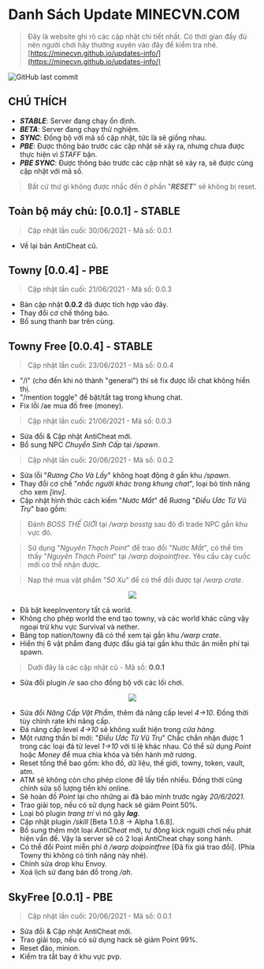 

# Danh Sách Update MINECVN.COM

> Đây là website ghi rõ các cập nhật chi tiết nhất. Có thời gian đầy đủ nên người chơi hãy thường xuyên vào đây để kiểm tra nhé. 
> [https://minecvn.github.io/updates-info/](https://minecvn.github.io/updates-info/)

![GitHub last commit](https://img.shields.io/github/last-commit/MINECVN/updates-info?style=flat-square)

## CHÚ THÍCH

* ***STABLE***: Server đang chạy ổn định.
* ***BETA***: Server đang chạy thử nghiệm. 
* ***SYNC***: Đồng bộ với mã số cập nhật, tức là sẽ giống nhau.
* ***PBE***: Được thông báo trước các cập nhật sẽ xảy ra, nhưng chưa được thực hiện vì *STAFF* bận.
* ***PBE SYNC***: Được thông báo trước các cập nhật sẽ xảy ra, sẽ được cùng cập nhật với mã số.

> Bất cứ thứ gì không được nhắc đến ở phần "***RESET***" sẽ không bị reset.

## Toàn bộ máy chủ: [0.0.1] - STABLE
> Cập nhật lần cuối: 30/06/2021 - Mã số: 0.0.1

* Về lại bản AntiCheat cũ.

## Towny [0.0.4] - PBE
> Cập nhật lần cuối: 21/06/2021 - Mã số: 0.0.3

* Bản cập nhật **0.0.2** đã được tích hợp vào đây.
* Thay đổi cơ chế thông báo.
* Bổ sung thanh bar trên cùng.

## Towny Free [0.0.4] - STABLE

> Cập nhật lần cuối: 23/06/2021 - Mã số: 0.0.4

* "/l" (cho đến khi nó thành "general") thì sẽ fix được lỗi chat không hiển thị.
* "/mention toggle" để bật/tắt tag trong khung chat.
* Fix lỗi /ae mua đồ free (money).

> Cập nhật lần cuối: 21/06/2021 - Mã số: 0.0.3

* Sửa đổi & Cập nhật AntiCheat mới.
* Bổ sung NPC *Chuyển Sinh Cấp* tại */spawn*.

> Cập nhật lần cuối: 20/06/2021 - Mã số: 0.0.2

 * Sửa lỗi "*Rương Cho Và Lấy*" không hoạt động ở gần khu */spawn*.
 * Thay đổi cơ chế "*nhắc người khác trong khung chat*", loại bỏ tính năng cho xem *[inv]*.
 * Cập nhật hình thức cách kiếm "*Nước Mắt*" để Rương "*Điều Ước Từ Vũ Trụ*" bao gồm:

> Đánh *BOSS THẾ GIỚI* tại */warp bosstg* sau đó đi trade NPC gần khu vực đó.

> Sử dụng "*Nguyên Thạch Point*" để trao đổi "*Nước Mắt*", có thể tìm thấy "*Nguyên Thạch Point*" tại */warp doipointfree*.
Yêu cầu cày cuốc mới có thể nhận được.

 > Nạp thẻ mua vật phẩm "*50 Xu*"  để có thể đổi được tại */warp crate*.
<center><img style="-webkit-user-select: none;margin: auto;background-color: hsl(0, 0%, 90%);transition: background-color 300ms;" src="https://minecvn.com/img/gif/ruong.gif"></center>

 * Đã bật keepInventory tất cả world.
 * Không cho phép world the end tạo towny, và các world khác cũng vậy ngoại trừ khu vực Survival và nether.
 * Bảng top nation/towny đã có thể xem tại gần khu */warp crate*.
 * Hiển thị 6 vật phẩm đang được đấu giá tại gần khu thức ăn miễn phí tại spawn.

> Dưới đây là các cập nhật cũ - Mã số: **0.0.1**

* Sửa đổi plugin */e* sao cho đồng bộ với các lối chơi.

<center><img style="-webkit-user-select: none;margin: auto;background-color: hsl(0, 0%, 90%);transition: background-color 300ms;" src="https://minecvn.com/img/gif/ae.gif"></center>

* Sửa đổi *Nâng Cấp Vật Phẩm*, thêm đá nâng cấp level *4->10*.
Đồng thời tùy chỉnh rate khi nâng cấp.
* Đá nâng cấp level *4->10* sẽ không xuất hiện trong *cửa hàng*.
* Một rương thần bí mới: "*Điều Ước Từ Vũ Trụ*"
Chắc chắn nhận được 1 trong các loại đá từ level *1->10* với tỉ lệ khác nhau.
Có thể sử dụng *Point* hoặc *Money* để mua chìa khóa và tiến hành mở rương.
* Reset tổng thể bao gồm: kho đồ, dữ liệu, thế giới, towny, token, vault, atm.
* ATM sẽ không còn cho phép clone để lấy tiền nhiều. Đồng thời cũng chỉnh sửa số lượng tiền khi online.
* Sẽ hoàn đồ *Point* lại cho những ai đã báo mình trước ngày *20/6/2021*.
* Trao giải top, nếu có sử dụng hack sẽ giảm Point 50%.
* Loại bỏ plugin *trang trí* vì nó gây ***lag***.
* Cập nhật plugin */skill* [Beta 1.0.8 -> Alpha 1.6.8].
* Bổ sung thêm một loại *AntiCheat* mới, tự động kick người chơi nếu phát hiện vấn đề. Vậy là server sẽ có 2 loại AntiCheat chạy song hành.
* Có thể đổi Point miễn phí ở */warp doipointfree* [Đã fix giá trao đổi].
(Phía Towny thì không có tính năng này nhé).
* Chỉnh sửa drop khu Envoy.
* Xoá lịch sử đang bán đồ trong */ah*.

## SkyFree [0.0.1] - PBE

> Cập nhật lần cuối: 20/06/2021 - Mã số: 0.0.1

* Sửa đổi & Cập nhật AntiCheat mới.
* Trao giải top, nếu có sử dụng hack sẽ giảm Point 99%.
* Reset đảo, minion.
* Kiểm tra tắt bay ở khu vực pvp.
